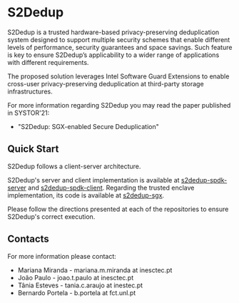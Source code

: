 # S2Dedup
S2Dedup is a trusted hardware-based privacy-preserving deduplication system designed to support multiple security schemes that enable different levels of performance, security guarantees and space savings. Such feature is key to ensure S2Dedup’s applicability to a wider range of applications with different requirements.

The proposed solution leverages Intel Software Guard Extensions to enable cross-user privacy-preserving deduplication at third-party storage infrastructures. 

For more information regarding S2Dedup you may read the paper published in SYSTOR'21:

- "S2Dedup: SGX-enabled Secure Deduplication"

## Quick Start
S2Dedup follows a client-server architecture.

S2Dedup's server and client implementation is available at [s2dedup-spdk-server](https://github.com/mmm97/s2dedup-spdk-server.git) and [s2dedup-spdk-client](https://github.com/mmm97/s2dedup-spdk-client.git). Regarding the trusted enclave implementation, its code is available at [s2dedup-sgx](https://github.com/mmm97/s2dedup-sgx.git).

Please follow the directions presented at each of the repositories to ensure S2Dedup's correct execution.

## Contacts
For more information please contact: 

- Mariana Miranda - mariana.m.miranda at inesctec.pt
- João Paulo - joao.t.paulo at inesctec.pt
- Tânia Esteves - tania.c.araujo at inestec.pt
- Bernardo Portela - b.portela at fct.unl.pt
